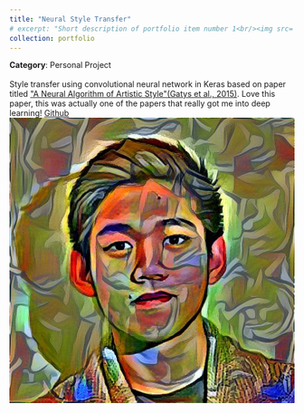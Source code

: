 ```yaml
---
title: "Neural Style Transfer"
# excerpt: "Short description of portfolio item number 1<br/><img src='/images/500x300.png'>"
collection: portfolio
---
```


**Category**: Personal Project<br/><br/>
Style transfer using convolutional neural network in Keras based on paper titled ["A Neural Algorithm of Artistic Style"(Gatys et al., 2015)](https://arxiv.org/abs/1508.06576). Love this paper, this was actually one of the papers that really got me into deep learning! [Github](https://github.com/rrwiyatn/deep-learning/tree/master/style_transfer)<br/>
<img src='/images/style_transfer.jpg'>
